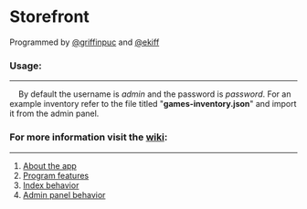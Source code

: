 # Storefront

Programmed by [@griffinpuc](https://github.com/griffinpuc)  and [@ekiff](https://github.com/ekiff)

### Usage:
-----------

&nbsp;&nbsp;&nbsp;&nbsp;By default the username is *admin* and the password is *password*. For an example inventory refer to the file titled "**games-inventory.json**" and import it from the admin panel.

### For more information visit the [wiki](https://github.com/griffinpuc/Storefront/wiki):
-----------------------------------------------------------------------------------------
1. [About the app](https://github.com/griffinpuc/Storefront/wiki#What-the-application-does)
2. [Program features](https://github.com/griffinpuc/Storefront/wiki#Program-features)
3. [Index behavior](https://github.com/griffinpuc/Storefront/wiki#Index-behavior)
4. [Admin panel behavior](https://github.com/griffinpuc/Storefront/wiki#Admin-panel-behavior)
